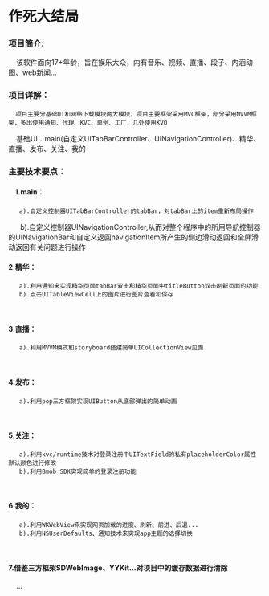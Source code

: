 # 作死大结局

### 项目简介:

      该软件面向17+年龄，旨在娱乐大众，内有音乐、视频、直播、段子、内涵动图、web新闻...
      
### 项目详解：

      项目主要分基础UI和网络下载模块两大模块，项目主要框架采用MVC框架，部分采用MVVM框架，多出使用通知、代理、KVC、单例、工厂，几处使用KVO
      基础UI：main(自定义UITabBarController、UINavigationController)、精华、直播、发布、关注、我的
      
### 主要技术要点：

####     1.main：
       a).自定义控制器UITabBarController的tabBar，对tabBar上的item重新布局操作
       b).自定义控制器UINavigationController,从而对整个程序中的所用导航控制器的UINavigationBar和自定义返回navigationItem所产生的侧边滑动返回和全屏滑动返回有关问题进行操作
     
####     2.精华：
       a).利用通知来实现精华页面tabBar双击和精华页面中titleButton双击刷新页面的功能
       b).点击UITableViewCell上的图片进行图片查看和保存
     
####     3.直播：
       a).利用MVVM模式和storyboard搭建简单UICollectionView见面
     
####     4.发布：
       a).利用pop三方框架实现UIButton从底部弹出的简单动画
     
####     5.关注：
       a).利用kvc/runtime技术对登录注册中UITextField的私有placeholderColor属性默认颜色进行修改
       b).利用Bmob SDK实现简单的登录注册功能
     
####     6.我的：
       a).利用WKWebView来实现网页加载的进度、刷新、前进、后退...
       b).利用NSUserDefaults、通知技术来实现app主题的选择切换
     
####     7.借鉴三方框架SDWebImage、YYKit...对项目中的缓存数据进行清除
      ...
